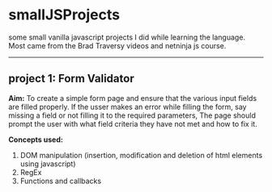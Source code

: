# smallJSProjects
some small vanilla javascript projects I did while learning the language. Most came from the Brad Traversy videos and netninja js course.

----

## project 1: Form Validator

**Aim:**
To create a simple form page and ensure that the various input fields are filled properly. If the usser makes an error while filling the form, say missing a field or not filling it to the required parameters, The page should prompt the user with what field criteria they have not met and how to fix it.

**Concepts used:**
1. DOM manipulation (insertion, modification and deletion of html elements using javascript)
2. RegEx
3. Functions and callbacks
